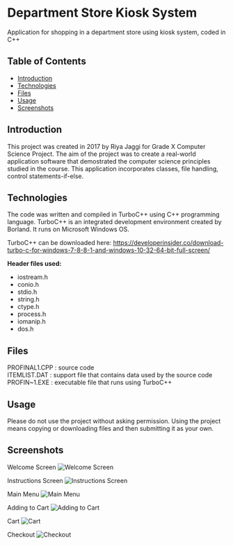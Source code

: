 # Department Store Kiosk System

Application for shopping in a department store using kiosk system, coded in C++


## Table of Contents

* [Introduction](#introduction)
* [Technologies](#technologies)
* [Files](#files)
* [Usage](#usage)
* [Screenshots](#screenshots)


<a name="introduction"></a>
## Introduction

This project was created in 2017 by Riya Jaggi for Grade X Computer Science Project. The aim of the project was to create a real-world application software that demostrated the computer science principles studied in the course. This application incorporates classes, file handling, control statements-if-else.


<a name="technologies"></a>
## Technologies

The code was written and compiled in TurboC++ using C++ programming language. TurboC++ is an integrated development environment created by Borland. It runs on Microsoft Windows OS.

TurboC++ can be downloaded here: <https://developerinsider.co/download-turbo-c-for-windows-7-8-8-1-and-windows-10-32-64-bit-full-screen/>

**Header files used:**
- iostream.h
- conio.h
- stdio.h
- string.h
- ctype.h
- process.h
- iomanip.h
- dos.h


<a name="files"></a>
## Files

PROFINAL1.CPP : source code  
ITEMLIST.DAT : support file that contains data used by the source code  
PROFIN~1.EXE : executable file that runs using TurboC++  


<a name= "usage"></a>
## Usage

Please do not use the project without asking permission. Using the project means copying or downloading files and then submitting it as your own.


<a name="screenshots"></a>
## Screenshots

Welcome Screen
![Welcome Screen](https://drive.google.com/uc?export=view&id=1Nk2Rckdcn9kmGl8sGTDHwyZZOAEtPDTV)

Instructions Screen
![Instructions Screen](https://drive.google.com/uc?export=view&id=1eDZhcDUKTmRYNrFgdY5N487XC2XHfJUP)

Main Menu
![Main Menu](https://drive.google.com/uc?export=view&id=1X6Xb2YiGZn948B0z6cn3T5ddLemULcMp)

Adding to Cart
![Adding to Cart](https://drive.google.com/uc?export=view&id=1SQq3coO4LrcU8J8HKLai53qRLiADYPIu)

Cart
![Cart](https://drive.google.com/uc?export=view&id=1PPT2RIQoCATbbModOro14jsbdQK4L30G)

Checkout
![Checkout](https://drive.google.com/uc?export=view&id=1spR4pQfmTYbMdQ4hIHwrpsWppkuvUTen)
